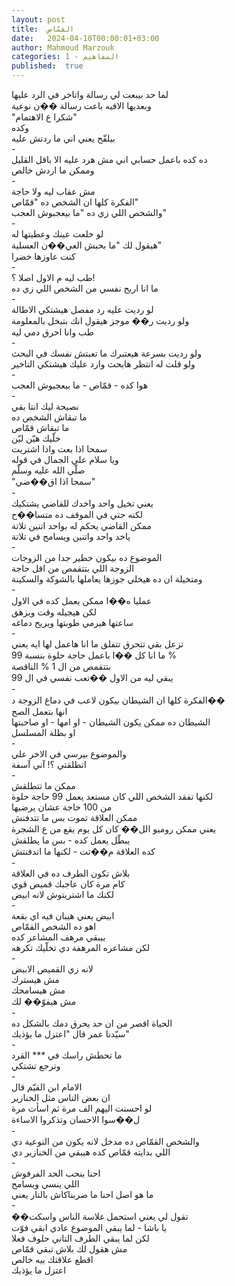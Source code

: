 ```yaml
---
layout: post
title:  القمّاص
date:   2024-04-10T00:00:01+03:00
author: Mahmoud Marzouk
categories: 1 - المفاهيم
published:  true
---
```

لما حد بيبعت لي رسالة واتاخر في الرد عليها\
وبعديها الاقيه باعت رسالة ��ن نوعية\
\"شكرا ع الاهتمام\"\
وكده\
بيلقّح يعني اني ما ردتش عليه\
-\
ده كده باعمل حسابي اني مش هرد عليه الا باقل القليل\
وممكن ما اردش خالص\
-\
مش عقاب ليه ولا حاجة\
الفكرة كلها ان الشخص ده \"قمّاص\"\
والشخص اللي زي ده \"ما بيعجبوش العجب\"\
-\
لو خلعت عينك وعطيتها له\
هيقول لك \"ما بحبش العي��ن العسلية\"\
كنت عاوزها خضرا\
-\
طب ليه م الاول اصلا ؟!\
ما انا اريح نفسي من الشخص اللي زي ده\
-\
لو رديت عليه رد مفصل هيشتكي الاطالة\
ولو رديت ر�� موجز هيقول انك بتبخل بالمعلومة\
طب وانا احرق دمي ليه\
-\
ولو رديت بسرعة هيعتبرك ما تعبتش نفسك في البحث\
ولو قلت له انتظر هابحث وارد عليك هيشتكي التاخير\
-\
هوا كده - قمّاص - ما بيعجبوش العجب\
-\
نصيحة ليك انتا بقي\
ما تبقاش الشخص ده\
ما تبقاش قمّاص\
خلّيك هيّن ليّن\
سمحا اذا بعت واذا اشتريت\
ويا سلام علي الجمال في قوله\
صلّي الله عليه وسلّم\
\"سمحا اذا اق��ضي\"\
-\
يعني تخيل واحد واخدك للقاضي يشتكيك\
لكنه حتي في الموقف ده متسا��ح\
ممكن القاضي يحكم له بواحد اتنين تلاتة\
ياخد واحد واتنين ويسامح في تلاتة\
-\
الموضوع ده بيكون خطير جدا من الزوجات\
الزوجة اللي بتتقمص من اقل حاجة\
ومتخيلة ان ده هيخلي جوزها يعاملها بالشوكة والسكينة\
-\
عمليا ه��ا ممكن يعمل كده في الاول\
لكن هيجيله وقت ويزهق\
ساعتها هيرمي طوبتها ويريح دماغه\
-\
تزعل بقي تتحرق تتفلق ما انا هاعمل لها ايه يعني\
ما انا كل ��ا باعمل حاجة حلوة بنسبة 99 %\
بتتقمص من ال 1 % الناقصة\
يبقي ليه من الاول ��تعب نفسي في ال 99\
-\
الفكرة كلها ان الشيطان بيكون لاعب في دماغ الزوجة د��\
انها بتعمل الصح\
الشيطان ده ممكن يكون الشيطان - او امها - او صاحبتها\
او بطلة المسلسل\
-\
والموضوع بيرسي في الاخر علي\
اتطلقتي ؟! آني آسفة\
-\
ممكن ما تتطلقش\
لكنها تفقد الشخص اللي كان مستعد يعمل 99 حاجة حلوة\
من 100 حاجة عشان يرضيها\
ممكن العلاقة تموت بس ما تتدفنش\
يعني ممكن روميو الل�� كان كل يوم يقع من ع الشجرة\
يبطّل يعمل كده - بس ما يطلقش\
كده العلاقة م��تت - لكنها ما اتدفنتش\
-\
بلاش تكون الطرف ده في العلاقة\
كام مرة كان عاجبك قميص قوي\
لكنك ما اشتريتوش لانه ابيض\
-\
ابيض يعني هيبان فيه اي بقعة\
اهو ده الشخص القمّاص\
بيبقي مرهف المشاعر كده\
لكن مشاعره المرهفة دي تخلّيك تكرهه\
-\
لانه زي القميص الابيض\
مش هيسترك\
مش هيسامحك\
مش هيفوّ�� لك\
-\
الحياة اقصر من ان حد يحرق دمك بالشكل ده\
سيّدنا عمر قال \"اعتزل ما يؤذيك\"\
-\
ما تحطش راسك في \*\*\* القرد\
وترجع تشتكي\
-\
الامام ابن القيّم قال\
ان بعض الناس مثل الخنازير\
لو احسنت اليهم الف مرة ثم اسأت مرة\
ل��سوا الاحسان وتذكروا الاساءة\
-\
والشخص القمّاص ده مدخل لانه يكون من النوعية دي\
اللي بدايته قمّاص كده هيبقي من الخنازير دي\
-\
احنا بنحب الحد الفرفوش\
اللي ينسي ويسامح\
ما هو اصل احنا ما ضربناكاش بالنار يعني\
-\
��تقول لي يعني استحمل غلاسة الناس واسكت\
يا باشا - لما يبقي الموضوع عادي ابقي فوّت\
لكن لما يبقي الطرف التاني حلوف فعلا\
مش هقول لك بلاش تبقي قمّاص\
اقطع علاقتك بيه خالص\
اعتزل ما يؤذيك
